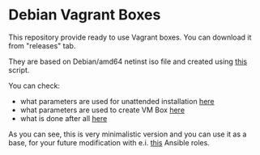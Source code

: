 Debian Vagrant Boxes
====================

This repository provide ready to use Vagrant boxes. You can download it from "releases" tab.

They are based on Debian/amd64 netinst iso file and created using [this](https://github.com/kraksoft/vagrant-box/blob/master/build-debian.sh) script.

You can check:
- what parameters are used for unattended installation [here](https://github.com/kraksoft/vagrant-box/blob/master/debian/preseed.cfg)
- what parameters are used to create VM Box [here](https://github.com/kraksoft/vagrant-box/blob/master/build.sh#L196)
- what is done after all [here](https://github.com/kraksoft/vagrant-box/blob/master/late_command.sh)

As you can see, this is very minimalistic version and you can use it as a base, for your future modification with e.i. [this](https://github.com/kraksoft/ansible-roles) Ansible roles.

